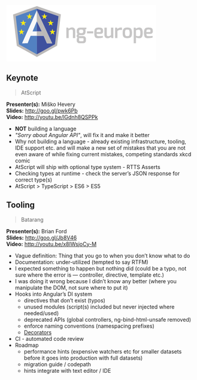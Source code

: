 ![ngEurope 2014](https://raw.githubusercontent.com/doshprompt/ngeurope/master/ng-europe-horizontal-on-black.png)

## Keynote

> AtScript

**Presenter(s):** Miško Hevery  
**Slides:** http://goo.gl/pwk6Pb  
**Video:** http://youtu.be/lGdnh8QSPPk  

- **NOT** building a language
- _"Sorry about Angular API"_, will fix it and make it better
- Why not building a language - already existing infrastructure, tooling, IDE support etc. and will make a new set of mistakes that you are not even aware of while fixing current mistakes, competing standards xkcd comic
- AtScript will ship with optional type system - RTTS Asserts
- Checking types at runtime - check the server’s JSON response for correct type(s)
- AtScript > TypeScript > ES6 > ES5

## Tooling

> Batarang

**Presenter(s):** Brian Ford  
**Slides:** http://goo.gl/Jb8V46  
**Video:** http://youtu.be/x8IWsjoCy-M  

- Vague definition: Thing that you go to when you don’t know what to do
- Documentation: under-utilized (tempted to say RTFM)
- I expected something to happen but nothing did (could be a typo, not sure where the error is — controller, directive, template etc.)
- I was doing it wrong because I didn’t know any better (where you manipulate the DOM, not sure where to put it)
- Hooks into Angular’s DI system
  - directives that don’t exist (typos)
  - unused modules (script(s) included but never injected where needed/used)
  - deprecated APIs (global controllers, ng-bind-html-unsafe removed)
  - enforce naming conventions (namespacing prefixes)
  - [Decorators](http://briantford.com/blog/angular-hacking-core)
- CI - automated code review
- Roadmap
  - performance hints (expensive watchers etc for smaller datasets before it goes into production with full datasets)
  - migration guide / codepath
  - hints integrate with text editor / IDE
